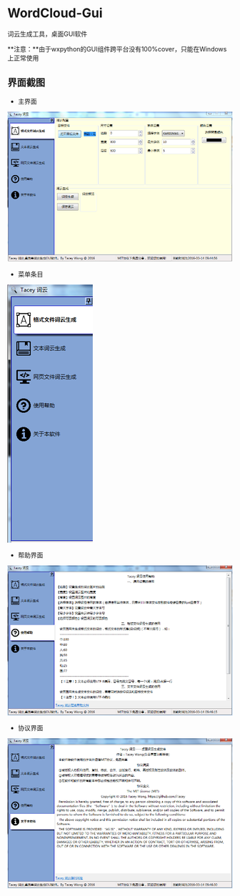# WordCloud-Gui
词云生成工具，桌面GUI软件

**注意：**由于wxpython的GUI组件跨平台没有100%cover，只能在Windows上正常使用

## 界面截图

+ 主界面

![主界面](img/main.PNG)

+ 菜单条目

![菜单条目](img/item.PNG)

+ 帮助界面

![帮助界面](img/help.PNG)

+ 协议界面

![协议界面](img/lic.PNG)
